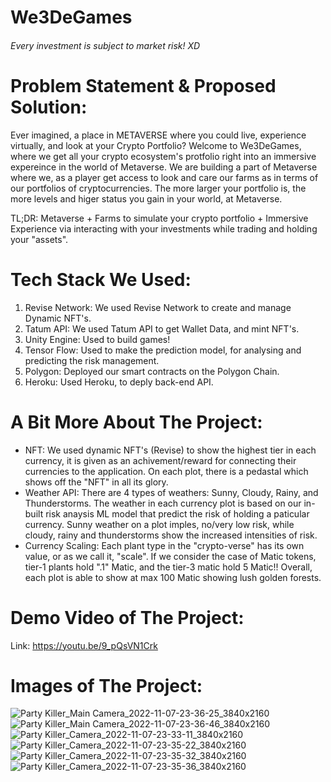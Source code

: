 # We3DeGames
###### Every investment is subject to market risk! XD
# Problem Statement & Proposed Solution:
Ever imagined, a place in METAVERSE where you could live, experience virtually, and look at your Crypto Portfolio? Welcome to We3DeGames, where we get all your crypto ecosystem's protfolio right into an immersive expereince in the world of Metaverse. We are building a part of Metaverse where we, as a player get access to look and care our farms as in terms of our portfolios of cryptocurrencies. The more larger your portfolio is, the more levels and higer status you gain in your world, at Metaverse. 

TL;DR: Metaverse + Farms to simulate your crypto portfolio + Immersive Experience via interacting with your investments while trading and holding your "assets".

# Tech Stack We Used: 

1. Revise Network: We used Revise Network to create and manage Dynamic NFT's.
2. Tatum API: We used Tatum API to get Wallet Data, and mint NFT's. 
3. Unity Engine: Used to build games!
4. Tensor Flow: Used to make the prediction model, for analysing and predicting the risk management. 
5. Polygon: Deployed our smart contracts on the Polygon Chain. 
6. Heroku: Used Heroku, to deply back-end API.

# A Bit More About The Project: 
 - NFT: We used dynamic NFT's (Revise) to show the highest tier in each currency, it is given as an achivement/reward for connecting their currencies to the application. On each plot, there is a pedastal which shows off the "NFT" in all its glory.  
 - Weather API: There are 4 types of weathers: Sunny, Cloudy, Rainy, and Thunderstorms. The weather in each currency plot is based on our in-built risk anaysis ML model that predict the risk of holding a paticular currency. Sunny weather on a plot imples, no/very low risk, while cloudy, rainy and thunderstorms show the increased intensities of risk.
 - Currency Scaling: Each plant type in the "crypto-verse" has its own value, or as we call it, "scale". If we consider the case of Matic tokens, tier-1 plants hold ".1" Matic, and the tier-3 matic hold 5 Matic!! Overall, each plot is able to show at max 100 Matic showing lush golden forests.  

# Demo Video of The Project:
Link: https://youtu.be/9_pQsVN1Crk

# Images of The Project: 
![Party Killer_Main Camera_2022-11-07-23-36-25_3840x2160](https://user-images.githubusercontent.com/54672017/200385338-619ba80a-f91d-4d60-afc7-e71d901bd5a1.png)
![Party Killer_Main Camera_2022-11-07-23-36-46_3840x2160](https://user-images.githubusercontent.com/54672017/200385252-fd71c77f-3c3c-4298-b74b-4e7aebc00fd3.png)
![Party Killer_Camera_2022-11-07-23-33-11_3840x2160](https://user-images.githubusercontent.com/54672017/200385022-2269706a-8780-4fd4-86be-3be158822040.png)
![Party Killer_Camera_2022-11-07-23-35-22_3840x2160](https://user-images.githubusercontent.com/54672017/200385274-345800fa-78e4-4367-8b96-4cdc5133901c.png)
![Party Killer_Camera_2022-11-07-23-35-32_3840x2160](https://user-images.githubusercontent.com/54672017/200385287-c3b7f168-3edf-4f6e-819e-cc5992462606.png)
![Party Killer_Camera_2022-11-07-23-35-36_3840x2160](https://user-images.githubusercontent.com/54672017/200385309-bcfa551f-dff1-49b0-973c-a34e91003868.png)


